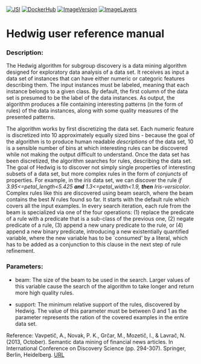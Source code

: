 [![JSI](https://img.shields.io/badge/JSI-KT-AF4C64.svg)](http://kt.ijs.si/)
[![DockerHub](https://img.shields.io/badge/docker-hbpmip%2Fpython--jsi--hedwig-008bb8.svg)](https://hub.docker.com/r/hbpmip/python-jsi-hedwig/)
[![ImageVersion](https://images.microbadger.com/badges/version/hbpmip/python-jsi-hedwig.svg)](https://hub.docker.com/r/hbpmip/python-jsi-hedwig/tags "hbpmip/python-jsi-hedwig image tags")
[![ImageLayers](https://images.microbadger.com/badges/image/hbpmip/python-jsi-hedwig.svg)](https://microbadger.com/images/hbpmip/python-jsi-hedwig "Get your own image badge on microbadger.com")

# Hedwig user reference manual

### Description:

The Hedwig algorithm for subgroup discovery is a data mining algorithm designed for exploratory data analysis of a data set. It receives as input a data set of instances that can have either numeric or categoric features describing them. The input instances must be labeled, meaning that each instance belongs to a given class. By default, the first column of the data set is presumed to be the label of the data instances. As output, the algorithm produces a file containing interesting patterns (in the form of rules) of the data instances, along with some quality measures of the presented patterns.

The algorithm works by first discretizing the data set. Each numeric feature is discretized into 10 approximately equally sized bins - because the goal of the algorithm is to produce human readable *descriptions* of the data set, 10 is a sensible number of bins at which interesting rules can be discovered while not making the output difficult to understand. Once the data set has been discretized, the algorithm searches for rules, describing the data set. The goal of Hedwig is to discover not simply single properties of interesting subsets of a data set, but more complex rules in the form of *conjuncts* of properties. For example, in the *iris* data set, we can discover the rule *if 3.95<=petal_length<5.425 **and** 1.3<=petal_width<1.9, **then** Iris-versicolor*. Complex rules like this are discovered using beam search, where the beam contains the best *N* rules found so far. It starts with the default rule which covers all the input examples. In every search iteration, each rule from the beam is specialized via one of the four operations: (1) replace the predicate of a rule  with a predicate that is a sub-class of the previous one, (2) negate predicate of a rule, (3) append a new unary predicate to the rule, or (4) append a new binary predicate, introducing a new existentially quantified variable, where the new variable has to be `consumed' by a literal, which has to be added as a conjunction to this clause in the next step of rule refinement.

### Parameters:

* beam: The size of the beam to be used in the search. Larger values of this variable cause the search of the algorithm to take longer and return more high quality rules.

* support: The minimum relative support of the rules, discovered by Hedwig. The value of this parameter must be between 0 and 1 as the parameter represents the ration of the covered examples in the entire data set.

Reference:
Vavpetič, A., Novak, P. K., Grčar, M., Mozetič, I., & Lavrač, N. (2013, October). Semantic data mining of financial news articles. In International Conference on Discovery Science (pp. 294-307). Springer, Berlin, Heidelberg. [URL](https://link.springer.com/chapter/10.1007/978-3-642-40897-7_20)
